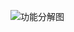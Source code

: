 ![功能分解图](http://a2.qpic.cn/psb?/V10Jx83F0wJr8H/Uz9YSUXugDeobwQYGZeJX6v0*kFfKVs*Ic5fU6v5JrE!/b/dHIBAAAAAAAA&bo=OwRlAgAAAAADB3o!&rf=viewer_4)
